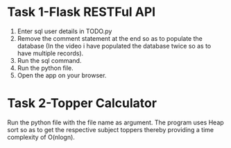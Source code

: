 # Task 1-Flask RESTFul API
1. Enter sql user details in TODO.py
2. Remove the comment statement at the end so as to populate the database (In the video i have populated the database twice so as to have multiple records).
3. Run the sql command.
4. Run the python file.
5. Open the app on your browser.

# Task 2-Topper Calculator
Run the python file with the file name as argument. The program uses Heap sort so as to get the respective subject toppers thereby providing a time complexity of O(nlogn).
